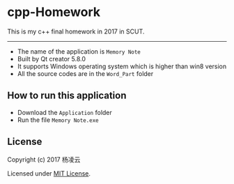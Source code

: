 # cpp-Homework

This is my c++ final homework in 2017 in SCUT.

---

- The name of the application is ``Memory Note``
- Built by Qt creator 5.8.0
- It supports Windows operating system which is higher than win8 version
- All the source codes are in the ``Word_Part`` folder

## How to run this application

- Download the ``Application`` folder
- Run the file ``Memory Note.exe``

## License

Copyright (c) 2017 杨凌云

Licensed under [MIT License](https://mit-license.org/).